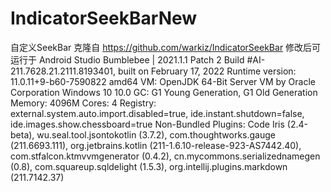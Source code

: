 # IndicatorSeekBarNew
自定义SeekBar
克隆自 https://github.com/warkiz/IndicatorSeekBar
修改后可运行于
Android Studio Bumblebee | 2021.1.1 Patch 2
Build #AI-211.7628.21.2111.8193401, built on February 17, 2022
Runtime version: 11.0.11+9-b60-7590822 amd64
VM: OpenJDK 64-Bit Server VM by Oracle Corporation
Windows 10 10.0
GC: G1 Young Generation, G1 Old Generation
Memory: 4096M
Cores: 4
Registry: external.system.auto.import.disabled=true, ide.instant.shutdown=false, ide.images.show.chessboard=true
Non-Bundled Plugins: Code Iris (2.4-beta), wu.seal.tool.jsontokotlin (3.7.2), com.thoughtworks.gauge (211.6693.111), org.jetbrains.kotlin (211-1.6.10-release-923-AS7442.40), com.stfalcon.ktmvvmgenerator (0.4.2), cn.mycommons.serializednamegen (0.8), com.squareup.sqldelight (1.5.3), org.intellij.plugins.markdown (211.7142.37)
